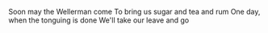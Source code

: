 Soon may the Wellerman come
To bring us sugar and tea and rum
One day, when the tonguing is done
We'll take our leave and go
